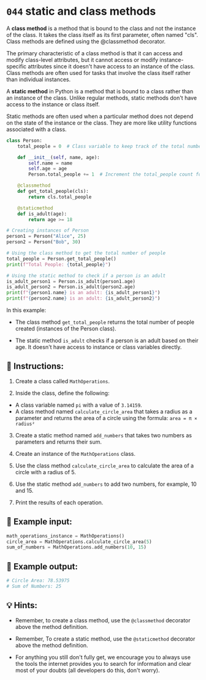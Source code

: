 # `044` static and class methods

A **class method** is a method that is bound to the class and not the instance of the class. It takes the class itself as its first parameter, often named "cls". Class methods are defined using the @classmethod decorator.

The primary characteristic of a class method is that it can access and modify class-level attributes, but it cannot access or modify instance-specific attributes since it doesn't have access to an instance of the class. Class methods are often used for tasks that involve the class itself rather than individual instances.

A **static method** in Python is a method that is bound to a class rather than an instance of the class. Unlike regular methods, static methods don't have access to the instance or class itself.

Static methods are often used when a particular method does not depend on the state of the instance or the class. They are more like utility functions associated with a class.

```py
class Person:
    total_people = 0  # Class variable to keep track of the total number of people

    def __init__(self, name, age):
        self.name = name
        self.age = age
        Person.total_people += 1  # Increment the total_people count for each new instance

    @classmethod
    def get_total_people(cls):
        return cls.total_people

    @staticmethod
    def is_adult(age):
        return age >= 18

# Creating instances of Person
person1 = Person("Alice", 25)
person2 = Person("Bob", 30)

# Using the class method to get the total number of people
total_people = Person.get_total_people()
print(f"Total People: {total_people}")

# Using the static method to check if a person is an adult
is_adult_person1 = Person.is_adult(person1.age)
is_adult_person2 = Person.is_adult(person2.age)
print(f"{person1.name} is an adult: {is_adult_person1}")
print(f"{person2.name} is an adult: {is_adult_person2}")
```        

In this example:

+ The class method `get_total_people` returns the total number of people created (instances of the Person class).

+ The static method `is_adult` checks if a person is an adult based on their age. It doesn't have access to instance or class variables directly.

## 📝 Instructions:

1. Create a class called `MathOperations`.

2. Inside the class, define the following:

+ A class variable named `pi` with a value of `3.14159`.
+ A class method named `calculate_circle_area` that takes a radius as a parameter and returns the area of a circle using the formula: `area = π × radius²`

3. Create a static method named `add_numbers` that takes two numbers as parameters and returns their sum.

4. Create an instance of the `MathOperations` class.

5. Use the class method `calculate_circle_area` to calculate the area of a circle with a radius of 5.

6. Use the static method `add_numbers` to add two numbers, for example, 10 and 15.

7. Print the results of each operation.

## 📎 Example input:

```py
math_operations_instance = MathOperations()
circle_area = MathOperations.calculate_circle_area(5)
sum_of_numbers = MathOperations.add_numbers(10, 15)
```

## 📎 Example output:

```py
# Circle Area: 78.53975
# Sum of Numbers: 25
```

## 💡 Hints:

+ Remember, to create a class method, use the `@classmethod` decorator above the method definition.

+ Remember, To create a static method, use the `@staticmethod` decorator above the method definition.

+ For anything you still don't fully get, we encourage you to always use the tools the internet provides you to search for information and clear most of your doubts (all developers do this, don't worry).
